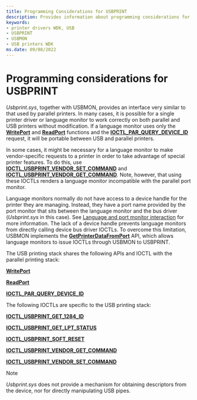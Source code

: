 ```yaml
---
title: Programming Considerations for USBPRINT
description: Provides information about programming considerations for USBPRINT.
keywords:
- printer drivers WDK, USB
- USBPRINT
- USBMON
- USB printers WDK
ms.date: 09/08/2022
---
```


# Programming considerations for USBPRINT

*Usbprint.sys*, together with USBMON, provides an interface very similar to that used by parallel printers. In many cases, it is possible for a single printer driver or language monitor to work correctly on both parallel and USB printers without modification. If a language monitor uses only the [**WritePort**](/windows-hardware/drivers/ddi/winsplp/nf-winsplp-writeport) and [**ReadPort**](/windows-hardware/drivers/ddi/winsplp/nf-winsplp-readport) functions and the [**IOCTL_PAR_QUERY_DEVICE_ID**](/windows-hardware/drivers/ddi/ntddpar/ni-ntddpar-ioctl_par_query_device_id) request, it will be portable between USB and parallel printers.

In some cases, it might be necessary for a language monitor to make vendor-specific requests to a printer in order to take advantage of special printer features. To do this, use [**IOCTL_USBPRINT_VENDOR_SET_COMMAND**](/windows-hardware/drivers/ddi/usbprint/ni-usbprint-ioctl_usbprint_vendor_set_command) and [**IOCTL_USBPRINT_VENDOR_GET_COMMAND**](/windows-hardware/drivers/ddi/usbprint/ni-usbprint-ioctl_usbprint_vendor_get_command). Note, however, that using these IOCTLs renders a language monitor incompatible with the parallel port monitor.

Language monitors normally do not have access to a device handle for the printer they are managing. Instead, they have a port name provided by the port monitor that sits between the language monitor and the bus driver (*Usbprint.sys* in this case). See [Language and port monitor interaction](language-and-port-monitor-interaction.md) for more information. The lack of a device handle prevents language monitors from directly calling device bus driver IOCTLs. To overcome this limitation, USBMON implements the [**GetPrinterDataFromPort**](/previous-versions/ff550506(v=vs.85)) API, which allows language monitors to issue IOCTLs through USBMON to USBPRINT.

The USB printing stack shares the following APIs and IOCTL with the parallel printing stack:

[**WritePort**](/windows-hardware/drivers/ddi/winsplp/nf-winsplp-writeport)

[**ReadPort**](/windows-hardware/drivers/ddi/winsplp/nf-winsplp-readport)

[**IOCTL_PAR_QUERY_DEVICE_ID**](/windows-hardware/drivers/ddi/ntddpar/ni-ntddpar-ioctl_par_query_device_id)

The following IOCTLs are specific to the USB printing stack:

[**IOCTL_USBPRINT_GET_1284_ID**](/windows-hardware/drivers/ddi/usbprint/ni-usbprint-ioctl_usbprint_get_1284_id)

[**IOCTL_USBPRINT_GET_LPT_STATUS**](/windows-hardware/drivers/ddi/usbprint/ni-usbprint-ioctl_usbprint_get_lpt_status)

[**IOCTL_USBPRINT_SOFT_RESET**](/windows-hardware/drivers/ddi/usbprint/ni-usbprint-ioctl_usbprint_soft_reset)

[**IOCTL_USBPRINT_VENDOR_GET_COMMAND**](/windows-hardware/drivers/ddi/usbprint/ni-usbprint-ioctl_usbprint_vendor_get_command)

[**IOCTL_USBPRINT_VENDOR_SET_COMMAND**](/windows-hardware/drivers/ddi/usbprint/ni-usbprint-ioctl_usbprint_vendor_set_command)

> [!NOTE]
> *Usbprint.sys* does not provide a mechanism for obtaining descriptors from the device, nor for directly manipulating USB pipes.

